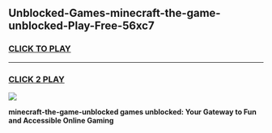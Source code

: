 
## Unblocked-Games-minecraft-the-game-unblocked-Play-Free-56xc7
<h3>
<a href="https://premium76.site?title=minecraft-the-game-unblocked&ref=10A">CLICK TO PLAY</a></h3>
<hr>

<h3>
<a href="https://premium76.site?title=minecraft-the-game-unblocked&ref=10A">CLICK 2 PLAY</a>
  
</h3>

<a href="https://premium76.site?title=minecraft-the-game-unblocked&ref=10A"><img src="https://clearcache.store/games.png"></a>


**minecraft-the-game-unblocked games unblocked: Your Gateway to Fun and Accessible Online Gaming**

